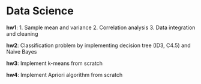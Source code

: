 # Data Science

**hw1**: 1. Sample mean and variance 2. Correlation analysis 3. Data integration and cleaning

**hw2**: Classification problem by implementing decision tree (ID3, C4.5) and Naive Bayes 

**hw3**: Implement k-means from scratch

**hw4**: Implement Apriori algorithm from scratch